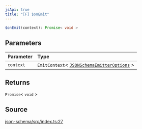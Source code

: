 ```yaml
---
jsApi: true
title: "[F] $onEmit"
---
```


```ts
$onEmit(context): Promise< void >
```

## Parameters

| Parameter | Type                                                                                  |
| :-------- | :------------------------------------------------------------------------------------ |
| `context` | `EmitContext`< [`JSONSchemaEmitterOptions`](Interface.JSONSchemaEmitterOptions.md) \> |

## Returns

`Promise`< `void` \>

## Source

[json-schema/src/index.ts:27](https://github.com/markcowl/cadl/blob/1a6d2b70/packages/json-schema/src/index.ts#L27)
